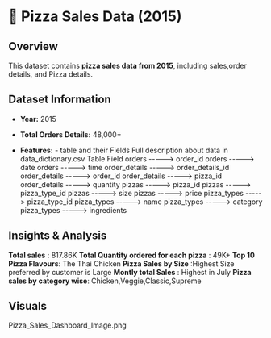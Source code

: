 # 🍕 Pizza Sales Data (2015)

##  Overview
This dataset contains **pizza sales data from 2015**, including sales,order details, and Pizza details. 


## Dataset Information
- **Year:** 2015  
- **Total Orders Details:** 48,000+  

- **Features:** - table and their Fields 
Full description about data in data_dictionary.csv
 Table	                      Field
orders	           ----->      order_id
orders             ----->      date
orders	           ----->      time
order_details      ----->      order_details_id
order_details      ----->      order_id
order_details      ----->      pizza_id
order_details      ----->      quantity
pizzas	           ----->      pizza_id
pizzas	           ----->      pizza_type_id
pizzas	           ----->      size
pizzas	           ----->      price
pizza_types	       ----->      pizza_type_id
pizza_types	       ----->      name
pizza_types	       ----->      category
pizza_types	       ----->      ingredients


## Insights & Analysis

**Total sales** : 817.86K
**Total Quantity ordered for each pizza** : 49K+
**Top 10 Pizza Flavours**: The Thai Chicken
**Pizza Sales by Size**  :Highest Size preferred by customer is Large
**Montly total Sales** : Highest in July
**Pizza sales by category wise**: Chicken,Veggie,Classic,Supreme

## Visuals 
Pizza_Sales_Dashboard_Image.png
